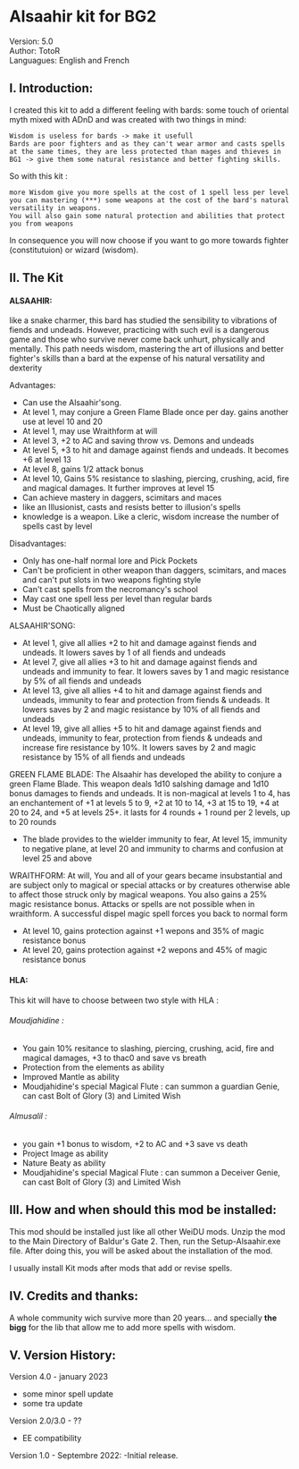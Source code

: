 # **Alsaahir kit for BG2**

Version: 5.0  
Author: TotoR   
Languagues: English and French

## **I. Introduction:**

I created this kit to add a different feeling with bards: some touch of oriental myth mixed with ADnD and was created with two things in mind:

    Wisdom is useless for bards -> make it usefull
    Bards are poor fighters and as they can't wear armor and casts spells at the same times, they are less protected than mages and thieves in BG1 -> give them some natural resistance and better fighting skills.

So with this kit :

    more Wisdom give you more spells at the cost of 1 spell less per level
    you can mastering (***) some weapons at the cost of the bard's natural versatility in weapons.
    You will also gain some natural protection and abilities that protect you from weapons

In consequence you will now choose if you want to go more towards fighter (constitutuion) or wizard (wisdom).

## **II. The Kit**

#### ALSAAHIR: 
like a snake charmer, this bard has studied the sensibility to vibrations of fiends and undeads. However, practicing with such evil is a dangerous game and those who survive never come back unhurt, physically and mentally. This path needs wisdom, mastering the art of illusions and better fighter's skills than a bard at the expense of his natural versatility and dexterity

Advantages:
-  Can use the Alsaahir'song.
-  At level 1, may conjure a Green Flame Blade once per day. gains another use at level 10 and 20
-  At level 1, may use Wraithform at will
-  At level 3, +2 to AC and saving throw vs. Demons and undeads
-  At level 5, +3 to hit and damage against fiends and undeads. It becomes +6 at level 13
-  At level 8, gains 1/2 attack bonus
-  At level 10, Gains 5% resistance to slashing, piercing, crushing, acid, fire and magical damages. It further improves at level 15
-  Can achieve mastery in daggers, scimitars and maces
-  like an Illusionist, casts and resists better to illusion's spells
-  knowledge is a weapon. Like a cleric, wisdom increase the number of spells cast by level

Disadvantages:
-  Only has one-half normal lore and Pick Pockets
-  Can't be proficient in other weapon than daggers, scimitars, and maces and can't put slots in two weapons fighting style
-  Can't cast spells from the necromancy's school
-  May cast one spell less per level than regular bards
-  Must be Chaotically aligned

ALSAAHIR'SONG:
-  At level 1, give all allies +2 to hit and damage against fiends and undeads. It lowers saves by 1 of all fiends and undeads
-  At level 7, give all allies +3 to hit and damage against fiends and undeads and immunity to fear. It lowers saves by 1 and magic resistance by 5% of all fiends and undeads
-  At level 13, give all allies +4 to hit and damage against fiends and undeads, immunity to fear and protection from fiends & undeads. It lowers saves by 2 and magic resistance by 10% of all fiends and undeads
-  At level 19, give all allies +5 to hit and damage against fiends and undeads, immunity to fear, protection from fiends & undeads and increase fire resistance by 10%. It lowers saves by 2 and magic resistance by 15% of all fiends and undeads

GREEN FLAME BLADE:
The Alsaahir has developed the ability to conjure a green Flame Blade. This weapon deals 1d10 salshing damage and 1d10 bonus damages to fiends and undeads. It is non-magical at levels 1 to 4, has an enchantement of +1 at levels 5 to 9, +2 at 10 to 14, +3 at 15 to 19, +4 at 20 to 24, and +5 at levels 25+. it lasts for 4 rounds + 1 round per 2 levels, up to 20 rounds
-  The blade provides to the wielder immunity to fear, At level 15, immunity to negative plane, at level 20 and immunity to charms and confusion at level 25 and above

WRAITHFORM:
At will, You and all of your gears became insubstantial and are subject only to magical or special attacks or by creatures otherwise able to affect those struck only by magical weapons. You also gains a 25% magic resistance bonus. Attacks or spells are not possible when in wraithform. A successful dispel magic spell forces you back to normal form
-  At level 10, gains protection against +1 wepons and 35% of magic resistance bonus
-  At level 20, gains protection against +2 wepons and 45% of magic resistance bonus

#### HLA:

This kit will have to choose between two style with HLA :

###### Moudjahidine :
- You gain 10% resitance to slashing, piercing, crushing, acid, fire and magical damages, +3 to thac0 and save vs breath
- Protection from the elements as ability
- Improved Mantle as ability
- Moudjahidine's special Magical Flute : can summon a guardian Genie, can cast Bolt of Glory (3) and Limited Wish

###### Almusalil :
- you gain +1 bonus to wisdom, +2 to AC and +3 save vs death
- Project Image as ability
- Nature Beaty as ability
- Moudjahidine's special Magical Flute : can summon a Deceiver Genie, can cast Bolt of Glory (3) and Limited Wish
 

## **III. How and when should this mod be installed:**

This mod should be installed just like all other WeiDU mods. Unzip the mod to the Main Directory of Baldur's Gate 2. Then, run the Setup-Alsaahir.exe file. After doing this, you will be asked about the installation of the mod.

I usually install Kit mods after mods that add or revise spells.

## **IV. Credits and thanks:**

A whole community wich survive more than 20 years... and specially **the bigg** for the lib that allow me to add more spells with wisdom.

## **V. Version History:**

Version 4.0 - january 2023
- some minor spell update
- some tra update

Version 2.0/3.0 - ??
- EE compatibility

Version 1.0 - Septembre 2022:
-Initial release.
